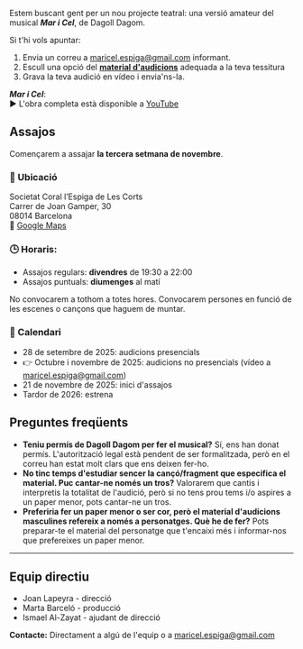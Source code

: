 Estem buscant gent per un nou projecte teatral: una versió amateur del musical ***Mar i Cel***, de Dagoll Dagom. 

Si t'hi vols apuntar:

1. Envia un correu a [maricel.espiga@gmail.com](mailto:maricel.espiga@gmail.com) informant.
2. Escull una opció del [**material d'audicions**](https://drive.google.com/drive/folders/1Lbej-lC0kqIewocesnkBmOoCa6arFaHf?usp=sharing) adequada a la teva tessitura
3. Grava la teva audició en vídeo i envia'ns-la.

***Mar i Cel***:<br>
▶️ L'obra completa està disponible a [YouTube](https://www.youtube.com/watch?v=YMCIQd8Ec1k&t=5829s)

## Assajos

Començarem a assajar **la tercera setmana de novembre**.

### 📍 Ubicació

Societat Coral l’Espiga de Les Corts<br>
Carrer de Joan Gamper, 30<br>
08014 Barcelona <br>
🔗 [Google Maps](https://maps.app.goo.gl/UKvxbjctCYpa5X2YA)

### 🕒 Horaris:
- Assajos regulars: **divendres** de 19:30 a 22:00
- Assajos puntuals: **diumenges** al matí

No convocarem a tothom a totes hores. Convocarem persones en funció de les escenes o cançons que haguem de muntar.

### 📅 Calendari
- 28 de setembre de 2025: audicions presencials
- 👉 Octubre i novembre de 2025: audicions no presencials (vídeo a [maricel.espiga@gmail.com](mailto:maricel.espiga@gmail.com))
- 21 de novembre de 2025: inici d'assajos
- Tardor de 2026: estrena



## Preguntes freqüents

- **Teniu permís de Dagoll Dagom per fer el musical?** Sí, ens han donat permís. L'autorització legal està pendent de ser formalitzada, però en el correu han estat molt clars que ens deixen fer-ho.
- **No tinc temps d'estudiar sencer la cançó/fragment que especifica el material. Puc cantar-ne només un tros?** Valorarem que cantis i interpretis la totalitat de l'audició, però si no tens prou tems i/o aspires a un paper menor, pots cantar-ne un tros.
- **Preferiria fer un paper menor o ser cor, però el material d'audicions masculines refereix a només a personatges. Què he de fer?**  Pots preparar-te el material del personatge que t'encaixi més i informar-nos que prefereixes un paper menor.

---------

## Equip directiu
- Joan Lapeyra - direcció
- Marta Barceló - producció
- Ismael Al-Zayat - ajudant de direcció

**Contacte:** Directament a algú de l'equip o a [maricel.espiga@gmail.com](mailto:maricel.espiga@gmail.com)
